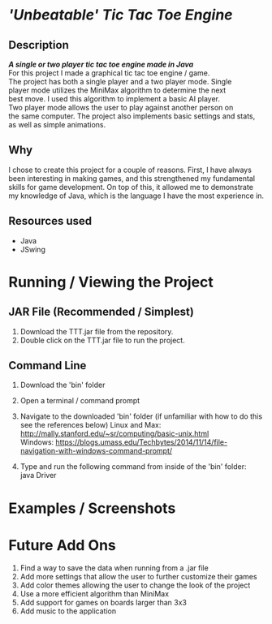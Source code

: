 # *'Unbeatable' Tic Tac Toe Engine*

## Description
__*A single or two player tic tac toe engine made in Java*__  
For this project I made a graphical tic tac toe engine / game.  
The project has both a single player and a two player mode.  Single  
player mode utilizes the MiniMax algorithm to determine the next  
best move.  I used this algorithm to implement a basic AI player.  
Two player mode allows the user to play against another person on  
the same computer. The project also implements basic settings and stats,  
as well as simple animations. 

## Why
I chose to create this project for a couple of reasons. First, I have always  
been interesting in making games, and this strengthened my fundamental skills for game development.  On top of this, it allowed me to demonstrate my knowledge of Java, which is the language I have the most experience in.  

## Resources used  
- Java
- JSwing



# **Running / Viewing the Project**
## JAR File (Recommended / Simplest)
1. Download the TTT.jar file from the repository.  
2. Double click on the TTT.jar file to run the project.  
## Command Line
1. Download the 'bin' folder
2. Open a terminal / command prompt 
3. Navigate to the downloaded 'bin' folder (if unfamiliar with how to do this see the references below)
Linux and Max: http://mally.stanford.edu/~sr/computing/basic-unix.html  
Windows: https://blogs.umass.edu/Techbytes/2014/11/14/file-navigation-with-windows-command-prompt/ 

4. Type and run the following command from inside of the 'bin' folder:  
java Driver  

# Examples / Screenshots  


# Future Add Ons  
1. Find a way to save the data when running from a .jar file
2. Add more settings that allow the user to further customize their games
3. Add color themes allowing the user to change the look of the project
4. Use a more efficient algorithm than MiniMax
5. Add support for games on boards larger than 3x3
6. Add music to the application

